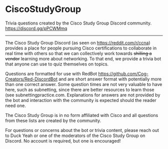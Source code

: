 # CiscoStudyGroup
Trivia questions created by the Cisco Study Group Discord community. https://discord.gg/pPCWMmq

---

The Cisco Study Group Discord (as seen on https://reddit.com/r/ccna) provides a place for people pursuing Cisco certifications to collaborate in real time with others so that we can collectively work towards ~~shilling a vendor~~ learning more about networking. To that end, we provide a trivia bot that anyone can use to quiz themselves on topics.

Questions are formatted for use with RedBot https://github.com/Cog-Creators/Red-DiscordBot and are short answer format with potentially more than one correct answer. Some question times are not very valuable to have here, such as subnetting, since there are better resources to learn those (see subnettingpractice.com. Explanations for answers are not provided by the bot and interaction with the community is expected should the reader need one.

The Cisco Study Group is in no form affiliated with Cisco and all questions from these lists are created by the community.

For questions or concerns about the bot or trivia content, please reach out to Duck Yeah or one of the moderators of the Cisco Study Group on Discord. No account is required, but one is encouraged!
